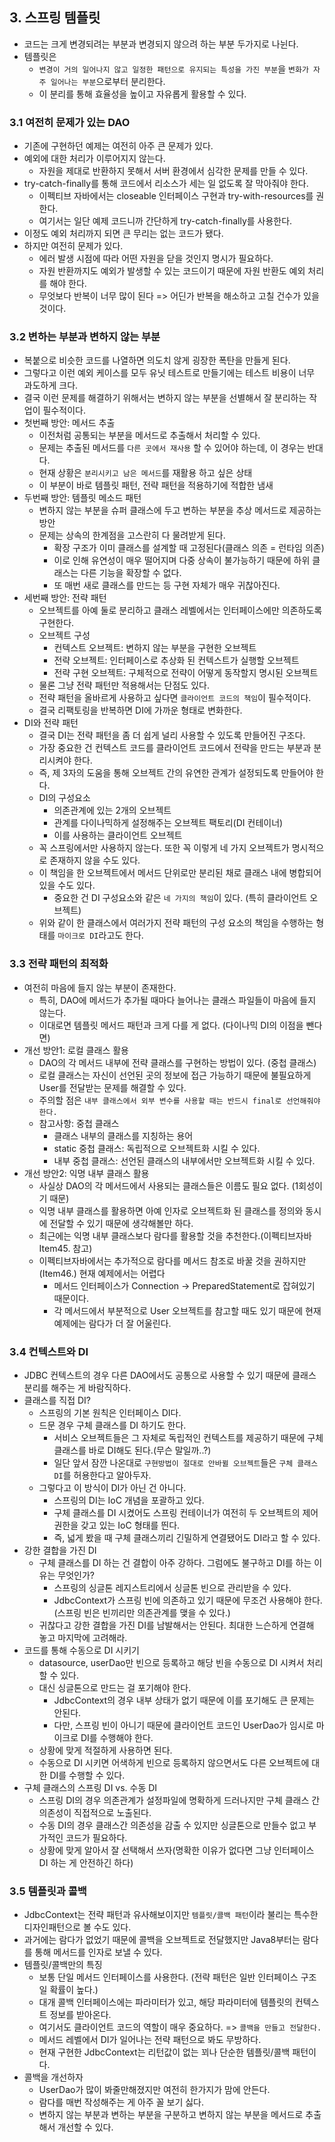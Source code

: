 ## 3. 스프링 템플릿
- 코드는 크게 변경되려는 부분과 변경되지 않으려 하는 부분 두가지로 나뉜다.
- 템플릿은
    - `변경이 거의 일어나지 않고 일정한 패턴으로 유지되는 특성을 가진 부분`을 `변화가 자주 일어나는 부분`으로부터 분리한다.
    - 이 분리를 통해 효율성을 높이고 자유롭게 활용할 수 있다.

### 3.1 여전히 문제가 있는 DAO
- 기존에 구현하던 예제는 여전히 아주 큰 문제가 있다.
- 예외에 대한 처리가 이루어지지 않는다.
    - 자원을 제대로 반환하지 못해서 서버 환경에서 심각한 문제를 만들 수 있다.
- try-catch-finally를 통해 코드에서 리소스가 세는 일 없도록 잘 막아줘야 한다.
    - 이펙티브 자바에서는 closeable 인터페이스 구현과 try-with-resources를 권한다.
    - 여기서는 일단 예제 코드니까 간단하게 try-catch-finally를 사용한다.
- 이정도 예외 처리까지 되면 큰 무리는 없는 코드가 됐다.
- 하지만 여전히 문제가 있다.
    - 에러 발생 시점에 따라 어떤 자원을 닫을 것인지 명시가 필요하다.
    - 자원 반환까지도 예외가 발생할 수 있는 코드이기 때문에 자원 반환도 예외 처리를 해야 한다.
    - 무엇보다 반복이 너무 많이 된다 => 어딘가 반복을 해소하고 고칠 건수가 있을 것이다.
    
### 3.2 변하는 부분과 변하지 않는 부분
- 복붙으로 비슷한 코드를 나열하면 의도치 않게 굉장한 폭탄을 만들게 된다.
- 그렇다고 이런 예외 케이스를 모두 유닛 테스트로 만들기에는 테스트 비용이 너무 과도하게 크다.
- 결국 이런 문제를 해결하기 위해서는 변하지 않는 부분을 선별해서 잘 분리하는 작업이 필수적이다.
- 첫번째 방안: 메서드 추출
    - 이전처럼 공통되는 부분을 메서드로 추출해서 처리할 수 있다.
    - 문제는 추출된 메서드를 `다른 곳에서 재사용` 할 수 있어야 하는데, 이 경우는 반대다.
    - 현재 상황은 `분리시키고 남은 메서드`를 재활용 하고 싶은 상태
    - 이 부분이 바로 템플릿 패턴, 전략 패턴을 적용하기에 적합한 냄새
- 두번째 방안: 템플릿 메소드 패턴
    - 변하지 않는 부분을 슈퍼 클래스에 두고 변하는 부분을 추상 메서드로 제공하는 방안
    - 문제는 상속의 한계점을 고스란히 다 물려받게 된다.
        - 확장 구조가 이미 클래스를 설계할 때 고정된다(클래스 의존 = 런타임 의존)
        - 이로 인해 유연성이 매우 떨어지며 다중 상속이 불가능하기 때문에 하위 클래스는 다른 기능을 확장할 수 없다.
        - 또 매번 새로 클래스를 만드는 등 구현 자체가 매우 귀찮아진다.
- 세번째 방안: 전략 패턴
    - 오브젝트를 아예 둘로 분리하고 클래스 레벨에서는 인터페이스에만 의존하도록 구현한다.
    - 오브젝트 구성
        - 컨텍스트 오브젝트: 변하지 않는 부분을 구현한 오브젝트
        - 전략 오브젝트: 인터페이스로 추상화 된 컨텍스트가 실행할 오브젝트
        - 전략 구현 오브젝트: 구체적으로 전략이 어떻게 동작할지 명시된 오브젝트
    - 물론 그냥 전략 패턴만 적용해서는 단점도 있다.
    - 전략 패턴을 올바르게 사용하고 싶다면 `클라이언트 코드의 책임`이 필수적이다.
    - 결국 리팩토링을 반복하면 DI에 가까운 형태로 변화한다.
- DI와 전략 패턴
    - 결국 DI는 전략 패턴을 좀 더 쉽게 널리 사용할 수 있도록 만들어진 구조다.
    - 가장 중요한 건 컨텍스트 코드를 클라이언트 코드에서 전략을 만드는 부분과 분리시켜야 한다.
    - 즉, 제 3자의 도움을 통해 오브젝트 간의 유연한 관계가 설정되도록 만들어야 한다.
    - DI의 구성요소
        - 의존관계에 있는 2개의 오브젝트
        - 관계를 다이나믹하게 설정해주는 오브젝트 팩토리(DI 컨테이너)
        - 이를 사용하는 클라이언트 오브젝트
    - 꼭 스프링에서만 사용하지 않는다. 또한 꼭 이렇게 네 가지 오브젝트가 명시적으로 존재하지 않을 수도 있다.
    - 이 책임을 한 오브젝트에서 메서드 단위로만 분리된 채로 클래스 내에 병합되어 있을 수도 있다.
        - 중요한 건 DI 구성요소와 같은 `네 가지의 책임`이 있다. (특히 클라이언트 오브젝트)
    - 위와 같이 한 클래스에서 여러가지 전략 패턴의 구성 요소의 책임을 수행하는 형태를 `마이크로 DI`라고도 한다.
    
### 3.3 전략 패턴의 최적화
- 여전히 마음에 들지 않는 부분이 존재한다.
    - 특히, DAO에 메서드가 추가될 때마다 늘어나는 클래스 파일들이 마음에 들지 않는다.
    - 이대로면 템플릿 메서드 패턴과 크게 다를 게 없다. (다이나믹 DI의 이점을 뺀다면)
- 개선 방안1: 로컬 클래스 활용
    - DAO의 각 메서드 내부에 전략 클래스를 구현하는 방법이 있다. (중첩 클래스)
    - 로컬 클래스는 자신이 선언된 곳의 정보에 접근 가능하기 때문에 불필요하게 User를 전달받는 문제를 해결할 수 있다.
    - 주의할 점은 `내부 클래스에서 외부 변수를 사용할 때는 반드시 final로 선언해줘야 한다.`
    - 참고사항: 중첩 클래스
        - 클래스 내부의 클래스를 지칭하는 용어
        - static 중첩 클래스: 독립적으로 오브젝트화 시킬 수 있다.
        - 내부 중첩 클래스: 선언된 클래스의 내부에서만 오브젝트화 시킬 수 있다.
- 개선 방안2: 익명 내부 클래스 활용
    - 사실상 DAO의 각 메서드에서 사용되는 클래스들은 이름도 필요 없다. (1회성이기 때문)
    - 익명 내부 클래스를 활용하면 아예 인자로 오브젝트화 된 클래스를 정의와 동시에 전달할 수 있기 때문에 생각해볼만 하다.
    - 최근에는 익명 내부 클래스보다 람다를 활용할 것을 추천한다.(이펙티브자바 Item45. 참고)
    - 이펙티브자바에서는 추가적으로 람다를 메서드 참조로 바꿀 것을 권하지만(Item46.) 현재 예제에서는 어렵다
        - 메서드 인터페이스가 Connection -> PreparedStatement로 잡혀있기 때문이다.
        - 각 메서드에서 부분적으로 User 오브젝트를 참고할 때도 있기 때문에 현재 예제에는 람다가 더 잘 어울린다.

### 3.4 컨텍스트와 DI
- JDBC 컨텍스트의 경우 다른 DAO에서도 공통으로 사용할 수 있기 때문에 클래스 분리를 해주는 게 바람직하다.
- 클래스를 직접 DI?
    - 스프링의 기본 원칙은 인터페이스 DI다.
    - 드문 경우 구체 클래스를 DI 하기도 한다.
        - 서비스 오브젝트들은 그 자체로 독립적인 컨텍스트를 제공하기 때문에 구체 클래스를 바로 DI해도 된다.(무슨 말일까..?)
        - 일단 앞서 잠깐 나온대로 `구현방법이 절대로 안바뀔 오브젝트`들은 `구체 클래스 DI`를 허용한다고 알아두자.
    - 그렇다고 이 방식이 DI가 아닌 건 아니다.
        - 스프링의 DI는 IoC 개념을 포괄하고 있다.
        - 구체 클래스를 DI 시켰어도 스프링 컨테이너가 여전히 두 오브젝트의 제어권한을 갖고 있는 IoC 형태를 띈다.
        - 즉, 넓게 봤을 때 구체 클래스끼리 긴밀하게 연결됐어도 DI라고 할 수 있다.
- 강한 결합을 가진 DI
    - 구체 클래스를 DI 하는 건 결합이 아주 강하다. 그럼에도 불구하고 DI를 하는 이유는 무엇인가?
        - 스프링의 싱글톤 레지스트리에서 싱글톤 빈으로 관리받을 수 있다.
        - JdbcContext가 스프링 빈에 의존하고 있기 때문에 무조건 사용해야 한다.(스프링 빈은 빈끼리만 의존관계를 맺을 수 있다.)
    - 귀찮다고 강한 결합을 가진 DI를 남발해서는 안된다. 최대한 느슨하게 연결해 놓고 마지막에 고려해라.
- 코드를 통해 수동으로 DI 시키기
    - datasource, userDao만 빈으로 등록하고 해당 빈을 수동으로 DI 시켜서 처리할 수 있다.
    - 대신 싱글톤으로 만드는 걸 포기해야 한다.
        - JdbcContext의 경우 내부 상태가 없기 때문에 이를 포기해도 큰 문제는 안된다.
        - 다만, 스프링 빈이 아니기 때문에 클라이언트 코드인 UserDao가 임시로 마이크로 DI를 수행해야 한다.
    - 상황에 맞게 적절하게 사용하면 된다.
    - 수동으로 DI 시키면 어색하게 빈으로 등록하지 않으면서도 다른 오브젝트에 대한 DI를 수행할 수 있다.
- 구체 클래스의 스프링 DI vs. 수동 DI
    - 스프링 DI의 경우 의존관계가 설정파일에 명확하게 드러나지만 구체 클래스 간 의존성이 직접적으로 노출된다.
    - 수동 DI의 경우 클래스간 의존성을 감출 수 있지만 싱글톤으로 만들수 없고 부가적인 코드가 필요하다.
    - 상황에 맞게 알아서 잘 선택해서 쓰자(명확한 이유가 없다면 그냥 인터페이스 DI 하는 게 안전하긴 하다)
    
### 3.5 템플릿과 콜백
- JdbcContext는 전략 패턴과 유사해보이지만 `템플릿/콜백 패턴`이라 불리는 특수한 디자인패턴으로 볼 수도 있다.
- 과거에는 람다가 없었기 때문에 콜백을 오브젝트로 전달했지만 Java8부터는 람다를 통해 메서드를 인자로 보낼 수 있다.
- 템플릿/콜백만의 특징
    - 보통 단일 메서드 인터페이스를 사용한다. (전략 패턴은 일반 인터페이스 구조일 확률이 높다.)
    - 대개 콜백 인터페이스에는 파라미터가 있고, 해당 파라미터에 템플릿의 컨텍스트 정보를 받아온다.
    - 여기서도 클라이언트 코드의 역할이 매우 중요하다. => `콜백을 만들고 전달한다.`
    - 메서드 레벨에서 DI가 일어나는 전략 패턴으로 봐도 무방하다.
    - 현재 구현한 JdbcContext는 리턴값이 없는 꾀나 단순한 템플릿/콜백 패턴이다.
- 콜백을 개선하자
    - UserDao가 많이 봐줄만해졌지만 여전히 한가지가 맘에 안든다.
    - 람다를 매번 작성해주는 게 아주 꼴 보기 싫다.
    - 변하지 않는 부분과 변하는 부분을 구분하고 변하지 않는 부분을 메서드로 추출해서 개선할 수 있다.
